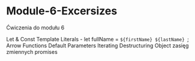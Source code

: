 # Module-6-Excersizes
Ćwiczenia do modułu 6

Let & Const
Template Literals - let fullName = `${firstName} ${lastName} `;
Arrow Functions
Default Parameters
Iterating
Destructuring Object
zasięg zmiennych
promises
